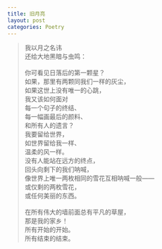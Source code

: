 ```yaml
---
title: 旧月亮
layout: post
categories: Poetry
---
```

> 我以月之名讳<br>还给大地黑暗与虫鸣：<br><br>你可看见日落后的第一颗星？<br>如果，那里有两颗同我们一样的灰尘，<br>如果这世上没有唯一的心跳，<br>我又该如何面对<br>每一个句子的终结、<br>每一幅画最后的颜料、<br>和所有人的遗言？<br>我要留给世界，<br>如世界留给我一样、<br>温柔的风一样。<br>没有人能站在远方的终点，<br>回头向剩下的我们呐喊，<br>像世界上唯一两枚相同的雪花互相呐喊一般——<br>或仅剩的两枚雪花，<br>或任何美丽的东西。<br><br>在所有伟大的墙前面总有平凡的草屋，<br>那是我的家乡！<br>所有开始的开始。<br>所有结束的结束。